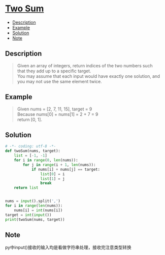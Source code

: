 # [Two Sum](https://leetcode.com/problems/two-sum/description/)

<!-- GFM-TOC -->
* <a href="#Description">Description</a>
* <a href="#Example">Example</a>
* <a href="#Solution">Solution</a>
* <a href="#Note">Note</a>
<!-- GFM-TOC -->


## <a name="Description">Description</a>
>Given an array of integers, return indices of the two numbers such that they add up to a specific target.</br>
You may assume that each input would have exactly one solution, and you may not use the same element twice.</br>

## <a name="Example">Example</a>
>Given nums = [2, 7, 11, 15], target = 9</br>
Because nums[0] + nums[1] = 2 + 7 = 9</br>
return [0, 1].</br>

## <a name="Solution">Solution</a>
```python
# -*- coding: utf-8 -*-
def twoSum(nums, target):
    list = [-1, -1]
    for i in range(0, len(nums)):
        for j in range(i + 1, len(nums)):
            if nums[i] + nums[j] == target:
                list[0] = i
                list[1] = j
                break
    return list


nums = input().split(',')
for i in range(len(nums)):
    nums[i] = int(nums[i])
target = int(input())
print(twoSum(nums, target))
```
## <a name="Note">Note</a>
py中input()接收的输入均是看做字符串处理，接收完注意类型转换





